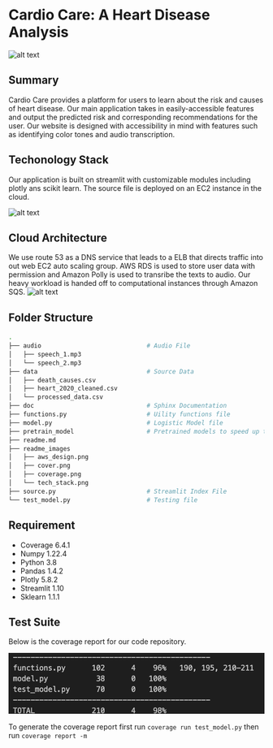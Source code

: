 # Cardio Care: A Heart Disease Analysis
![alt text](/readme_images/cover.png "Title")
## Summary
Cardio Care provides a platform for users to learn about the risk and causes of heart disease. Our main application takes in easily-accessible features and output the predicted risk and corresponding recommendations for the user. Our website is designed with accessibility in mind with features such as identifying color tones and audio transcription.

## Techonology Stack
Our application is built on streamlit with customizable modules including plotly ans scikit learn. The source file is deployed on an EC2 instance in the cloud.

![alt text](/readme_images/tech_stack.png "Title")

## Cloud Architecture
We use route 53 as a DNS service that leads to a ELB that directs traffic into out web EC2 auto scaling group. AWS RDS is used to store user data with permission and Amazon Polly is used to transribe the texts to audio. Our heavy workload is handed off to computational instances through Amazon SQS.
![alt text](/readme_images/aws_design.png "Title")



## Folder Structure
``` bash
.
├── audio                             # Audio File
│   ├── speech_1.mp3
│   └── speech_2.mp3
├── data                              # Source Data
│   ├── death_causes.csv
│   ├── heart_2020_cleaned.csv
│   └── processed_data.csv
├── doc                               # Sphinx Documentation
├── functions.py                      # Uility functions file
├── model.py                          # Logistic Model file
├── pretrain_model                    # Pretrained models to speed up the application
├── readme.md
├── readme_images     
│   ├── aws_design.png
│   ├── cover.png
│   ├── coverage.png
│   └── tech_stack.png
├── source.py                         # Streamlit Index File
└── test_model.py                     # Testing file
```

## Requirement

- Coverage 6.4.1
- Numpy 1.22.4
- Python 3.8
- Pandas 1.4.2
- Plotly 5.8.2
- Streamlit 1.10
- Sklearn 1.1.1
  
## Test Suite

Below is the coverage report for our code repository.

![alt text](/readme_images/coverage.png "Title")

To generate the coverage report first run `coverage run test_model.py` then run `coverage report -m `
